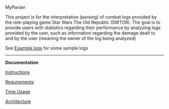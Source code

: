 MyParser  
  
This project is for the interpretation (parsing) of combat logs provided by the role-playing game Star Wars The Old Republic (SWTOR). The goal is to provide users with statistics regarding their performance by analyzing logs provided by the user, such as information regarding the damage dealt to and by the user (meaning the owner of the log being analyzed)

See [Example logs](documentation/Example-logs) for some sample logs 
  
-----------------------------------------------------------------  
**Documentation**

[Instructions](documentation/instructions.md)

[Requirements](documentation/requirements.md)

[Time Usage](documentation/timeusage.md)

[Architecture](documentation/architecture.md)
